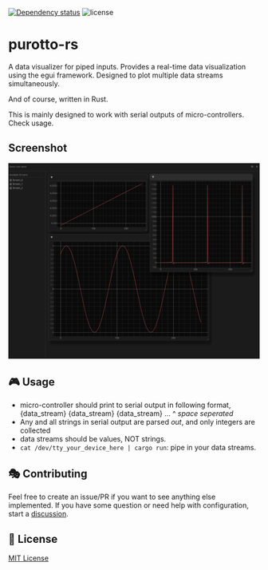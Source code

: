 <!-- panvimdoc-ignore-start -->

[![Dependency status](https://deps.rs/repo/github/AZarbade/purotto/status.svg)](https://deps.rs/repo/github/AZarbade/purotto)
![license](https://img.shields.io/github/license/AZarbade/purotto)

<!-- panvimdoc-ignore-end -->

# purotto-rs

A data visualizer for piped inputs. Provides a real-time data visualization using the egui framework. 
Designed to plot multiple data streams simultaneously.

And of course, written in Rust.

This is mainly designed to work with serial outputs of micro-controllers. Check usage.

## Screenshot

![progress](./assets/preview.png)

## 🎮 Usage

- micro-controller should print to serial output in following format,
    {data_stream} {data_stream} {data_stream} ...
                 ^ _space seperated_
- Any and all strings in serial output are parsed _out_, and only integers are collected
- data streams should be values, NOT strings. 
- `cat /dev/tty_your_device_here | cargo run`: pipe in your data streams.

## 🎭 Contributing

Feel free to create an issue/PR if you want to see anything else implemented.
If you have some question or need help with configuration, start a [discussion](https://github.com/AZarbade/purotto/discussions).

## 📜 License

[MIT License](https://github.com/AZarbade/purotto/blob/main/LICENSE)
